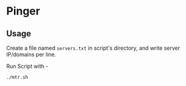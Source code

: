 # Pinger

## Usage

Create a file named `servers.txt` in script's directory, and write server IP/domains per line.

Run Script with -

```
./mtr.sh
```
